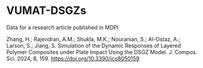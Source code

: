 # VUMAT-DSGZs
Data for a research article published in MDPI

Zhang, H.; Rajendran, A.M.; Shukla, M.K.; Nouranian, S.; Al-Ostaz, A.; Larson, S.; Jiang, S. Simulation of the Dynamic Responses of Layered Polymer Composites under Plate Impact Using the DSGZ Model. J. Compos. Sci. 2024, 8, 159. https://doi.org/10.3390/jcs8050159
